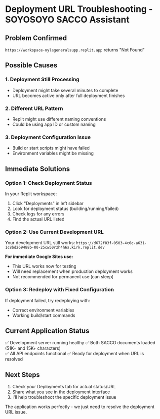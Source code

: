 # Deployment URL Troubleshooting - SOYOSOYO SACCO Assistant

## Problem Confirmed
`https://workspace-nylageneralsupp.replit.app` returns "Not Found"

## Possible Causes

### 1. Deployment Still Processing
- Deployment might take several minutes to complete
- URL becomes active only after full deployment finishes

### 2. Different URL Pattern
- Replit might use different naming conventions
- Could be using app ID or custom naming

### 3. Deployment Configuration Issue
- Build or start scripts might have failed
- Environment variables might be missing

## Immediate Solutions

### Option 1: Check Deployment Status
In your Replit workspace:
1. Click "Deployments" in left sidebar
2. Look for deployment status (building/running/failed)
3. Check logs for any errors
4. Find the actual URL listed

### Option 2: Use Current Development URL
Your development URL still works:
`https://d672f83f-0503-4c6c-a631-1c8bd269488b-00-25cw50rzh4h6a.kirk.replit.dev`

**For immediate Google Sites use:**
- This URL works now for testing
- Will need replacement when production deployment works
- Not recommended for permanent use (can sleep)

### Option 3: Redeploy with Fixed Configuration
If deployment failed, try redeploying with:
- Correct environment variables
- Working build/start commands

## Current Application Status
✅ Development server running healthy
✅ Both SACCO documents loaded (51K+ and 15K+ characters)  
✅ All API endpoints functional
✅ Ready for deployment when URL is resolved

## Next Steps
1. Check your Deployments tab for actual status/URL
2. Share what you see in the deployment interface
3. I'll help troubleshoot the specific deployment issue

The application works perfectly - we just need to resolve the deployment URL issue.